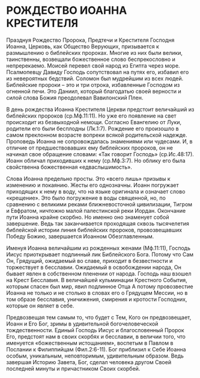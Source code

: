 # РОЖДЕСТВО ИОАННА КРЕСТИТЕЛЯ

Празднуя Рождество Пророка, Предтечи и Крестителя Господня Иоанна, Церковь, как Общество Верующих, призывается к размышлению о библейских пророках. Многие из них были велики, таинственны, возвещали божественное слово беспрекословно и непререкаемо. Моисей перевел свой народ из Египта через море. Псалмопевцу Давиду Господь сопутствовал на путях его, избавил его из невероятных бедствий. Соломон был мудрейшим из всех людей. Библейские пророки – это и три отрока, избавленные Господом из огненной печи. Это Даниил, который благодатью своей верности и силой слова Божия преодолевал Вавилонский Плен.

В день рождества Иоанна Крестителя Церкви предстоит величайший из библейских пророков (ср.Мф.11:11). Но уже его появление на свет происходит из безвыходной немощи. Согласно Евангелию от Луки, родители его были бесплодны (Лк.1:7). Рождение его произошло в самом преклонном возрасте вопреки всякой родительской надежде. Проповедь Иоанна не сопровождалась знамениями или чудесами. И, в отличие от предшествовавших ему библейских пророков, он не начинал свое обращение словами: «Так говорит Господь» (ср.Ис.48:17). Иоанн обличал приходивших к нему (ср.Мф.3:7). Но облику его была свойственна божественная «едваслышимость».

Слова Иоанна предельно просты. Это «всего лишь» призывы к изменению и покаянию. Жесты его однозначны. Иоанн погружает приходящих к нему в воду, что на языке оригинала и означает слово «крещение». Это было погружение в воды священной, но, по сравнению с великими реками ближневосточной цивилизации, Тигром и Евфратом, ничтожно малой палестинской реки Иордан. Окончание пути Иоанна крайне скорбно. Но именно оно знаменует собой завершение. Ведь так заканчивается проходящая сквозь тысячелетия библейской истории линия библейских пророков, провозвещавших Победу Божию, завершается Иоанном Обезглавленным.

Именуя Иоанна величайшим из рожденных женами (Мф.11:11), Господь Иисус приоткрывает подлинный лик Библейского Бога. Потому что Сам Он, Грядущий, ожидаемый во славе, приходит в безвестности и торжествует в бесславии. Ожидаемый в освобождении народа, Он бывает явлен в собственном пленении от народа. Господь наш взошел на Крест Бесславия. В величайшей кульминации Крестного События, которым спасен был мир, явил подлинное Отца А потому провозвестие Иоанна не только и не столько в словах его о Грядущем Мессии, но в том образе бесславия, уничижения, смирения и кротости Господних, которые он являет в себе.

Предвозвещая тем самым то, что будет с Тем, Кого он предвозвещает, Иоанн и Его Бог, зримы в удивительной богочеловеческой тождественности. Единый Господь Иисус и благословенный Пророк Его, предстоят нам в своих скорбях и бесславии, в величии того, что именуется «божественным истощанием», воспетым в Павлом в Послании к Филиппийцам (Фил.2:6-11). Бог приблизил к Себе Иоанна особым, уникальным, неповторимым, удивительным образом. Ведь завершая Историю Завета, Бог, сделал человека другом Своей последней минуты и причастником Своих скорбей.
